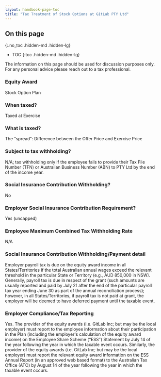 ```yaml
---
layout: handbook-page-toc
title: "Tax Treatment of Stock Options at GitLab PTY Ltd"
---
```


## On this page
{:.no_toc .hidden-md .hidden-lg}

- TOC
{:toc .hidden-md .hidden-lg}

The information on this page should be used for discussion purposes only. For any personal advice please reach out to a tax professional.

### Equity Award
Stock Option Plan

### When taxed?
Taxed at Exercise

### What is taxed?
The "spread": Difference between the Offer Price and Exercise Price 

### Subject to tax withholding?
N/A; tax withholding only if the employee fails to provide their Tax File Number (TFN) or Australian Business Number (ABN) to PTY Ltd by the end of the income year.

### Social Insurance Contribution Withholding?
No

### Employer Social Insurance Contribution Requirement?
Yes (uncapped)

### Employee Maximum Combined Tax Withholding Rate
N/A

### Social Insurance Contribution Withholding/Payment detail
Employer payroll tax is due on the equity award income in all States/Territories if the total Australian annual wages exceed the relevant threshold in the particular State or Territory (e.g., AUD 850,000 in NSW). Generally, payroll tax is due in respect of the grant (such amounts are usually reported and paid by July 21 after the end of the particular payroll tax year ending June 30 as part of the annual reconciliation process); however, in all States/Territories, if payroll tax is not paid at grant, the employer will be deemed to have deferred payment until the taxable event.

### Employer Compliance/Tax Reporting
Yes. The provider of the equity awards (i.e. GitLab Inc; but may be the local employer) must report to the employee information about their participation in the Plan (including the employer's calculation of the equity award income) on the Employee Share Scheme (“ESS”) Statement by July 14 of the year following the year in which the taxable event occurs. Similarly, the provider of the equity awards (i.e. GitLab Inc; but may be the local employer) must report the relevant equity award information on the ESS Annual Report (in an approved web based format) to the Australian Tax Office (ATO) by August 14 of the year following the year in which the taxable event occurs.
